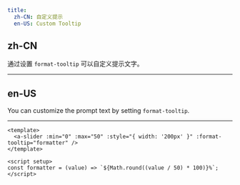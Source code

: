 ```yaml
title:
  zh-CN: 自定义提示
  en-US: Custom Tooltip
```

## zh-CN

通过设置 `format-tooltip` 可以自定义提示文字。

---

## en-US

You can customize the prompt text by setting `format-tooltip`.

---

```vue
<template>
  <a-slider :min="0" :max="50" :style="{ width: '200px' }" :format-tooltip="formatter" />
</template>

<script setup>
const formatter = (value) => `${Math.round((value / 50) * 100)}%`;
</script>
```
